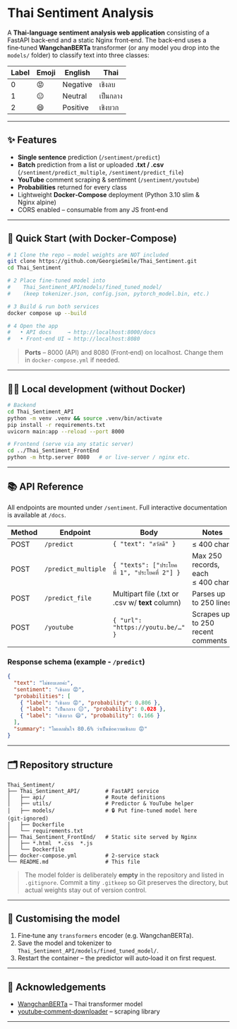 # Thai Sentiment Analysis

A **Thai‑language sentiment analysis web application** consisting of a FastAPI back‑end and a static Nginx front‑end.  The back‑end uses a fine‑tuned **WangchanBERTa** transformer (or any model you drop into the `models/` folder) to classify text into three classes:

| Label | Emoji | English  | Thai     |
| ----- | ----- | -------- | -------- |
| 0     | 😡    | Negative | เชิงลบ   |
| 1     | 😐    | Neutral  | เป็นกลาง |
| 2     | 😄    | Positive | เชิงบวก  |

---

## ✨ Features

- **Single sentence** prediction (`/sentiment/predict`)
- **Batch** prediction from a list or uploaded **.txt / .csv** (`/sentiment/predict_multiple`, `/sentiment/predict_file`)
- **YouTube** comment scraping & sentiment (`/sentiment/youtube`)
- **Probabilities** returned for every class
- Lightweight **Docker‑Compose** deployment (Python 3.10 slim & Nginx alpine)
- CORS enabled – consumable from any JS front‑end

---

## 🚀 Quick Start (with Docker‑Compose)

```bash
# 1 Clone the repo – model weights are NOT included
git clone https://github.com/GeorgieSmile/Thai_Sentiment.git
cd Thai_Sentiment

# 2 Place fine‑tuned model into
#    Thai_Sentiment_API/models/fined_tuned_model/
#    (keep tokenizer.json, config.json, pytorch_model.bin, etc.)

# 3 Build & run both services
docker compose up --build

# 4 Open the app
#   • API docs     → http://localhost:8000/docs
#   • Front‑end UI → http://localhost:8080
```

> **Ports** – 8000 (API) and 8080 (Front‑end) on localhost.  Change them in `docker-compose.yml` if needed.

---

## 🧑‍💻 Local development (without Docker)

```bash
# Backend
cd Thai_Sentiment_API
python -m venv .venv && source .venv/bin/activate
pip install -r requirements.txt
uvicorn main:app --reload --port 8000

# Frontend (serve via any static server)
cd ../Thai_Sentiment_FrontEnd
python -m http.server 8080   # or live‑server / nginx etc.
```

---

## 📚 API Reference

All endpoints are mounted under `/sentiment`.  Full interactive documentation is available at `/docs`.

| Method | Endpoint            | Body                                             | Notes                             |
| ------ | ------------------- | ------------------------------------------------ | --------------------------------- |
| POST   | `/predict`          | `{ "text": "สวัสดี" }`                           | ≤ 400 chars                       |
| POST   | `/predict_multiple` | `{ "texts": ["ประโยคที่ 1", "ประโยคที่ 2"] }`    | Max 250 records, each ≤ 400 chars |
| POST   | `/predict_file`     | Multipart file (.txt or .csv w/ **text** column) | Parses up to 250 lines            |
| POST   | `/youtube`          | `{ "url": "https://youtu.be/…" }`                | Scrapes up to 250 recent comments |

### Response schema (example ‑ `/predict`)

```json
{
  "text": "ไม่ชอบเลยค่ะ",
  "sentiment": "เชิงลบ 😡",
  "probabilities": [
    { "label": "เชิงลบ 😡", "probability": 0.806 },
    { "label": "เป็นกลาง 😐", "probability": 0.028 },
    { "label": "เชิงบวก 😄", "probability": 0.166 }
  ],
  "summary": "โมเดลมั่นใจ 80.6% ว่าเป็นข้อความเชิงลบ 😡"
}
```

---

## 🗂️ Repository structure

```text
Thai_Sentiment/
├── Thai_Sentiment_API/        # FastAPI service
│   ├── api/                   # Route definitions
│   ├── utils/                 # Predictor & YouTube helper
│   ├── models/                # 🔒 Put fine‑tuned model here (git‑ignored)
│   ├── Dockerfile
│   └── requirements.txt
├── Thai_Sentiment_FrontEnd/   # Static site served by Nginx
│   ├── *.html  *.css  *.js
│   └── Dockerfile
├── docker-compose.yml         # 2‑service stack
└── README.md                  # This file
```

> The model folder is deliberately **empty** in the repository and listed in `.gitignore`.  Commit a tiny `.gitkeep` so Git preserves the directory, but actual weights stay out of version control.

---

## 📝 Customising the model

1. Fine‑tune any `transformers` encoder (e.g. WangchanBERTa).
2. Save the model and tokenizer to `Thai_Sentiment_API/models/fined_tuned_model/`.
3. Restart the container – the predictor will auto‑load it on first request.

---

## 🙏 Acknowledgements

- [WangchanBERTa](https://huggingface.co/airesearch/wangchanberta-base-att-spm-uncased) – Thai transformer model
- [youtube‑comment‑downloader](https://github.com/egbertbouman/youtube-comment-downloader) – scraping library

---


